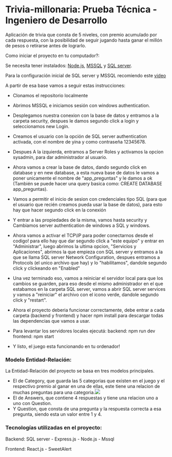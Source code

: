 # Trivia-millonaria: Prueba Técnica - Ingeniero de Desarrollo
Aplicación de trivia que consta de 5 niveles, con premio acumulado por cada respuesta, con la posibilidad de seguir jugando hasta ganar el millón de pesos o retirarse antes de lograrlo.

Como iniciar el proyecto en tu computador?:

Se necesita tener instalados:
 <a href='https://nodejs.org/es/'>Node.js</a>, <a href='https://docs.microsoft.com/en-us/sql/ssms/download-sql-server-management-studio-ssms?view=sql-server-ver15'>MSSQL</a> y <a href='https://www.microsoft.com/es-es/sql-server/sql-server-downloads'>SQL server</a>.

Para la configuración inicial de SQL server y MSSQL recomiendo este <a href='https://www.youtube.com/watch?v=1BSZE81R13w'>video</a>

A partir de esa base vamos a seguir estas instrucciones:
* Clonamos el repositorio localmente
* Abrimos MSSQL e iniciamos sesión con windows authentication.
* Desplegamos nuestra conexion con la base de datos y entramos a la carpeta security, despues le damos segundo click a login y seleccionamos new Login.

* Creamos el usuario con la opción de SQL server authentication activada, con el nombre de yina y como contraseña 12345678.

* Despues A la izquierda, entramos a Server Roles y activamos la opcion sysadmin, para dar administrador al usuario.

* Ahora vamos a crear la base de datos, dando segundo click en database y en new database, a esta nueva base de datos le vamos a poner unicamente el nombre de "app_preguntas" y le damos a ok (También se puede hacer una query basica como: CREATE DATABASE app_preguntas).

* Vamos a permitir el inicio de sesion con credenciales tipo SQL (para que el usuario que recién creamos pueda usar la base de datos), para esto hay que hacer segundo click en la conexión

* Y entrar a las propiedades de la misma, vamos hasta security y Cambiamos server authentication de windows a SQL y windows.

* Ahora vamos a activar el TCP\IP para poder conectarnos desde el codigo! para ello hay que dar segundo click a "este equipo" y entrar en "Administrar", luego abrimos la ultima opcion, "Servicios y Aplicaciones", abrimos la que empieza con SQL server y entramos a la que se llama SQL server Network Configuration, despues entramos a Protocols (el unico archivo que hay) y lo "habilitamos", dandole segundo click y clickeando en "Enabled"

* Una vez terminado eso, vamos a reiniciar el servidor local para que los cambios se guarden, para eso desde el mismo administrador en el que estabamos en la carpeta SQL server, vamos a abrir SQL server services y vamos a "reiniciar" el archivo con el icono verde, dandole segundo click y "restart".


* Ahora el proyecto deberia funcionar correctamente, debe entrar a cada carpeta (backend y frontend) y hacer npm install para descargar todas las dependencias que vamos a usar.

* Para levantar los servidores locales ejecutá:
    backend: npm run dev
    frontend: npm start

* Y listo, el juego esta funcionando en tu ordenador!

### Modelo Entidad-Relación:
La Entidad-Relación del proyecto se basa en tres modelos principales.
* El de Category, que guarda las 5 categorias que existen en el juego y el respectivo premio al ganar en una de ellas, este tiene una relacion de muchas preguntas para una categoria.<img src="https://res.cloudinary.com/app-comid/image/upload/v1662140641/recipes/WhatsApp_Image_2022-08-24_at_11.33.39_AM_tjr0so.jpg"/>
* El de Answers, que contiene 4 respuestas y tiene una relacion uno a uno con Question.
* Y Question, que consta de una pregunta y la respuesta correcta a esa pregunta, siendo esta un valor entre 1 y 4.

### Tecnologías utilizadas en el proyecto:

Backend:
    SQL server - Express.js - Node.js - Mssql

Frontend:
    React.js - SweetAlert


